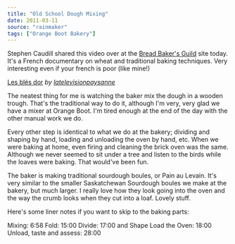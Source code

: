 ```yaml
---
title: "Old School Dough Mixing"
date: 2011-03-11
source: "rainmaker"
tags: ["Orange Boot Bakery"]
---
```


Stephen Caudill shared this video over at the [Bread Baker's Guild](http://bbga.org) site today. It's a French documentary on wheat and traditional baking techniques. Very interesting even if your french is poor (like mine!)

 [Les blés dor](http://www.dailymotion.com/video/x6mstb_les-bles-dor_news) _by [latelevisionpaysanne](http://www.dailymotion.com/latelevisionpaysanne)_

The neatest thing for me is watching the baker mix the dough in a wooden trough. That's the traditional way to do it, although I'm very, very glad we have a mixer at Orange Boot. I'm tired enough at the end of the day with the other manual work we do.

Every other step is identical to what we do at the bakery; dividing and shaping by hand, loading and unloading the oven by hand, etc. When we were baking at home, even firing and cleaning the brick oven was the same. Although we never seemed to sit under a tree and listen to the birds while the loaves were baking. That would've been fun.

The baker is making traditional sourdough boules, or Pain au Levain. It's very similar to the smaller Saskatchewan Sourdough boules we make at the bakery, but much larger. I really love how they look going into the oven and the way the crumb looks when they cut into a loaf. Lovely stuff.

Here's some liner notes if you want to skip to the baking parts:

Mixing: 6:58 Fold: 15:00 Divide: 17:00 and Shape Load the Oven: 18:00 Unload, taste and assess: 28:00
